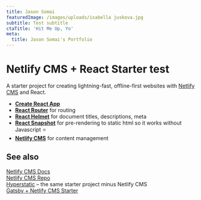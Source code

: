 ```yaml
---
title: Jason Somai
featuredImage: /images/uploads/isabella juskova.jpg
subtitle: Test subtitle
ctaTitle: 'Hit Me Up, Yo'
meta:
  title: Jason Somai's Portfolio
---
```

# Netlify CMS + React Starter test

A starter project for creating lightning-fast, offline-first websites with [Netlify CMS](https://netlifycms.org) and React.

* **[Create React App](https://github.com/facebookincubator/create-react-app)**
* **[React Router](https://github.com/ReactTraining/react-router)** for routing
* **[React Helmet](https://github.com/nfl/react-helmet)** for document titles, descriptions, meta
* **[React Snapshot](https://github.com/geelen/react-snapshot)** for pre-rendering to static html so it works without Javascript ⭐️
* **[Netlify CMS](https://github.com/netlify/netlify-cms)** for content management

## See also

[Netlify CMS Docs](https://www.netlifycms.org/docs/)\
[Netlify CMS Repo](https://github.com/netlify/netlify-cms)\
[Hyperstatic](https://github.com/Jinksi/hyperstatic) – the same starter project minus Netlify CMS\
[Gatsby + Netlify CMS Starter](https://github.com/AustinGreen/gatsby-starter-netlify-cms)
